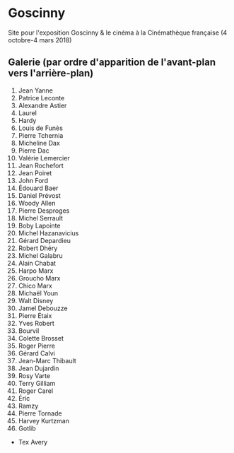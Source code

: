 # Goscinny

Site pour l'exposition Goscinny &amp; le cinéma à la Cinémathèque française (4 octobre-4 mars 2018)


## Galerie (par ordre d'apparition de l'avant-plan vers l'arrière-plan)


1. Jean Yanne
2. Patrice Leconte
3. Alexandre Astier
4. Laurel
5. Hardy
6. Louis de Funès
7. Pierre Tchernia
8. Micheline Dax
9. Pierre Dac
10. Valérie Lemercier
11. Jean Rochefort
12. Jean Poiret
13. John Ford
14. Édouard Baer
15. Daniel Prévost
16. Woody Allen
17. Pierre Desproges
18. Michel Serrault
19. Boby Lapointe
20. Michel Hazanavicius
21. Gérard Depardieu
22. Robert Dhéry
23. Michel Galabru
24. Alain Chabat
25. Harpo Marx
26. Groucho Marx
27. Chico Marx
28. Michaël Youn
29. Walt Disney
30. Jamel Debouzze
31. Pierre Étaix
32. Yves Robert
33. Bourvil
34. Colette Brosset
35. Roger Pierre
36. Gérard Calvi
37. Jean-Marc Thibault
38. Jean Dujardin
39. Rosy Varte
40. Terry Gilliam
41. Roger Carel
42. Éric
43. Ramzy
44. Pierre Tornade
45. Harvey Kurtzman
46. Gotlib

+ Tex Avery